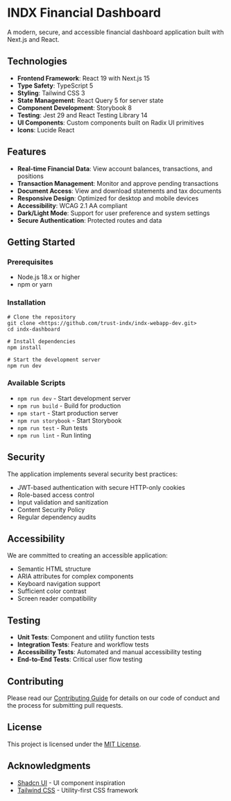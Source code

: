 # INDX Financial Dashboard

A modern, secure, and accessible financial dashboard application built with Next.js and React.

## Technologies

- **Frontend Framework**: React 19 with Next.js 15
- **Type Safety**: TypeScript 5
- **Styling**: Tailwind CSS 3
- **State Management**: React Query 5 for server state
- **Component Development**: Storybook 8
- **Testing**: Jest 29 and React Testing Library 14
- **UI Components**: Custom components built on Radix UI primitives
- **Icons**: Lucide React

## Features

- **Real-time Financial Data**: View account balances, transactions, and positions
- **Transaction Management**: Monitor and approve pending transactions
- **Document Access**: View and download statements and tax documents
- **Responsive Design**: Optimized for desktop and mobile devices
- **Accessibility**: WCAG 2.1 AA compliant
- **Dark/Light Mode**: Support for user preference and system settings
- **Secure Authentication**: Protected routes and data

## Getting Started

### Prerequisites

- Node.js 18.x or higher
- npm or yarn

### Installation

```
# Clone the repository
git clone <https://github.com/trust-indx/indx-webapp-dev.git>
cd indx-dashboard

# Install dependencies
npm install

# Start the development server
npm run dev

```

### Available Scripts

- `npm run dev` - Start development server
- `npm run build` - Build for production
- `npm start` - Start production server
- `npm run storybook` - Start Storybook
- `npm run test` - Run tests
- `npm run lint` - Run linting

## Security

The application implements several security best practices:

- JWT-based authentication with secure HTTP-only cookies
- Role-based access control
- Input validation and sanitization
- Content Security Policy
- Regular dependency audits

## Accessibility

We are committed to creating an accessible application:

- Semantic HTML structure
- ARIA attributes for complex components
- Keyboard navigation support
- Sufficient color contrast
- Screen reader compatibility

## Testing

- **Unit Tests**: Component and utility function tests
- **Integration Tests**: Feature and workflow tests
- **Accessibility Tests**: Automated and manual accessibility testing
- **End-to-End Tests**: Critical user flow testing

## Contributing

Please read our [Contributing Guide](https://www.notion.so/CONTRIBUTING.md) for details on our code of conduct and the process for submitting pull requests.

## License

This project is licensed under the [MIT License](https://www.notion.so/LICENSE).

## Acknowledgments

- [Shadcn UI](https://ui.shadcn.com/) - UI component inspiration
- [Tailwind CSS](https://tailwindcss.com/) - Utility-first CSS framework
